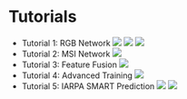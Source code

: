 # Tutorials

- Tutorial 1: RGB Network [<img src="https://img.shields.io/badge/jupyter-%23FA0F00.svg?style=for-the-badge&logo=jupyter&logoColor=white">](tutorial1_rgb_network.ipynb) [<img src="https://img.shields.io/badge/shell_script-%23121011.svg?style=for-the-badge&logo=gnu-bash&logoColor=white">](tutorial1_rgb_network.sh) [<img src="https://colab.research.google.com/assets/colab-badge.svg">](https://colab.research.google.com/drive/1zGgs47WglRf3lLpjS3vHUmgxIM4oziBH?usp=share_link)
- Tutorial 2: MSI Network [<img src="https://img.shields.io/badge/shell_script-%23121011.svg?style=for-the-badge&logo=gnu-bash&logoColor=white">](tutorial2_msi_network.sh)
- Tutorial 3: Feature Fusion [<img src="https://img.shields.io/badge/shell_script-%23121011.svg?style=for-the-badge&logo=gnu-bash&logoColor=white">](tutorial3_feature_fusion.sh)
- Tutorial 4: Advanced Training [<img src="https://img.shields.io/badge/shell_script-%23121011.svg?style=for-the-badge&logo=gnu-bash&logoColor=white">](tutorial4_advanced_training.sh)
- Tutorial 5: IARPA SMART Prediction [<img src="https://img.shields.io/badge/shell_script-%23121011.svg?style=for-the-badge&logo=gnu-bash&logoColor=white">](tutorial5_bas_prediction.sh) [<img src="https://colab.research.google.com/assets/colab-badge.svg">](https://colab.research.google.com/drive/1SiNUDCn1sBMu2wybB8dyal6CM-fqAj1Y?usp=share_link)